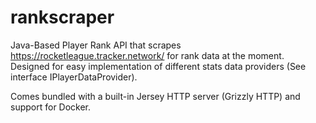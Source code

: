 # rankscraper

Java-Based Player Rank API that scrapes https://rocketleague.tracker.network/ for rank data at the moment.
Designed for easy implementation of different stats data providers (See interface IPlayerDataProvider).


Comes bundled with a built-in Jersey HTTP server (Grizzly HTTP) and support for Docker.
